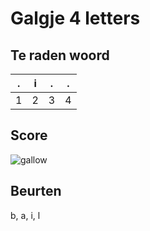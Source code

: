 # Galgje 4 letters

## Te raden woord

|.|i|.|.|
|-|-|-|-|
|1|2|3|4|

## Score
![gallow](./images/4.png)

## Beurten
b, a, i, l